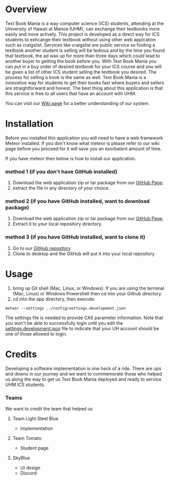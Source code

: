 # Overview 
Text Book Mania is a way computer science (ICS) students, attending at the University of Hawaii at Manoa (UHM), can exchange their textbooks more easily and more actively. This project is developed as a direct way for ICS students to exhcange their textbook without using other web applcation such as craigslist. Services like craigslist are public service so finding a textbook another student is selling will be tedious and by the time you found that textbook, the ad was up for more than three days which could lead to another buyer to getting the book before you. With Text Book Mania you can put in a buy order of desired textbook for your ICS course and you will be given a list of other ICS student selling the textbook you desired. The process for selling a book is the same as well. Text Book Mania is a innovative way for students to get their books fast where buyers and sellers are straightforward and honest. The best thing about this application is that this service is free to all users that have an account with UHM. 

You can visit our [Wiki page]() for a better understanding of our system. 

# Installation
Before you installed this application you will need to have a web framework Meteor installed. If you don't know what meteor is please refer to our wiki page before you proceed for it will save you an exorbatent amount of time. 

If you have meteor then below is how to install our application. 

### method 1 (if you don't have GitHub installed) 
1. Download the web application zip or tar package from our [GitHub Page](http://textbookmania.github.io/RoyalBlue). 
2. extract the file in any directory of your choice.

### method 2 (if you have GitHub installed, want to download package) 
1. Download the web application zip or tar package from our [GitHub Page](http://textbookmania.github.io/RoyalBlue).
2. Extract it to your local repository directory.

### method 3 (if you have GitHub installed, want to clone it)
1. Go to our [GitHub repository](https://github.com/textbookmania/RoyalBlue)
2. Clone to desktop and the GitHub will put it into your local repository


# Usage
1. bring up Git shell (Mac, Linux, or Windows). If you are using the terminal (Mac, Linux) or Windows Powershell then cd into your Github directory.    
2. cd into the app directory, then execute: 

```
meteor --settings ../config/settings.development.json
```

The settings file is needed to provide CAS parameter information. Note that you won't be able to successfully login until you edit the [settings.development.json](https://github.com/ics-software-engineering/meteor-example-uh-cas/blob/master/config/settings.development.json) file to indicate that your UH account should be one of those allowed to login.


# Credits
Developing a software implementation is one heck of a ride. There are ups and downs in our journey and we want to commemorate those who helped us along the way to get us Text Book Mania deployed and ready to service UHM ICS students. 

### Teams
We want to credit the team that helped us

1. Team Light Steel Blue 
   - Implementation 

2. Team Tomato 
   - Student page 
   
3. SkyBlue 
   - UI design 
   - Discord



